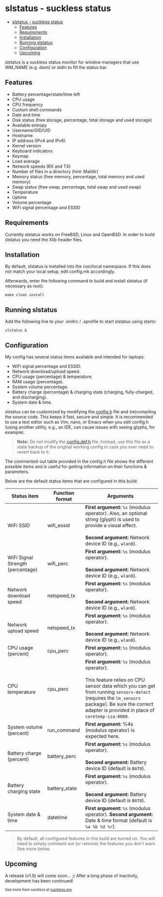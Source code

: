 # slstatus - suckless status

- [slstatus - suckless status](#slstatus---suckless-status)
  - [Features](#features)
  - [Requirements](#requirements)
  - [Installation](#installation)
  - [Running slstatus](#running-slstatus)
  - [Configuration](#configuration)
  - [Upcoming](#upcoming)

slstatus is a suckless status monitor for window managers that use WM_NAME
(e.g. dwm) or stdin to fill the status bar.

## Features

- Battery percentage/state/time left
- CPU usage
- CPU frequency
- Custom shell commands
- Date and time
- Disk status (free storage, percentage, total storage and used storage)
- Available entropy
- Username/GID/UID
- Hostname
- IP address (IPv4 and IPv6)
- Kernel version
- Keyboard indicators
- Keymap
- Load average
- Network speeds (RX and TX)
- Number of files in a directory (hint: Maildir)
- Memory status (free memory, percentage, total memory and used memory)
- Swap status (free swap, percentage, total swap and used swap)
- Temperature
- Uptime
- Volume percentage
- WiFi signal percentage and ESSID

## Requirements

Currently slstatus works on FreeBSD, Linux and OpenBSD.
In order to build slstatus you need the Xlib header files.

## Installation

By default, slstatus is installed into the /usr/local namespace. If this does not match your local setup, edit config.mk accordingly.

Afterwards, enter the following command to build and install slstatus (if necessary as root):

    make clean install

## Running slstatus

Add the following line to your .xinitrc / .xprofile to start slstatus using startx:

    slstatus &

## Configuration

My config has several status items available and intended for laptops:

- WiFi signal percentage and ESSID.
- Network download/upload speed.
- CPU usage (percentage) & temperature.
- RAM usage (percentage).
- System volume percentage.
- Battery charge (percentage) & charging state (charging, fully-charged, and discharging).
- System date & time.

slstatus can be customized by modifying the [config.h](/config.h) file and (re)compiling the source code. This keeps it fast, secure and simple. It is recommended to use a text editor such as Vim, nano, or Emacs when you edit config.h (using another utility, e.g., an IDE, can cause issues with seeing glyphs, for example).

> **Note:** Do not modify the [config.def.h](/config.def.h) file. Instead, use this file as a state backup of the original working config in case you ever need to revert back to it.

The commented-out table provided in the config.h file shows the different possible items and is useful for getting information on their functions & parameters.

Below are the default status items that are configured in this build:

| Status item | Function format | Arguments |
| ----------- | --------------- | --------- |
| WiFi SSID   | wifi_essid      | **First argument:** `%s` (modulus operator). Also, an optional string (glyph) is used to provide a visual effect. <br><br>**Second argument:** Network device ID (e.g., `wlan0`). |
| WiFi Signal Strength (percentage) | wifi_perc | **First argument:** `%s` (modulus operator). <br><br>**Second argument:** Network device ID (e.g., `wlan0`). |
| Network download speed | netspeed_tx | **First argument:** `%s` (modulus operator). <br><br>**Second argument:** Network device ID (e.g., `wlan0`). |
| Network upload speed | netspeed_tx | **First argument:** `%s` (modulus operator). <br><br>**Second argument:** Network device ID (e.g., `wlan0`). |
| CPU usage (percent) | cpu_perc | **First argument:** `%s` (modulus operator). |
| CPU temperature | cpu_perc | **First argument:** `%s` (modulus operator). <br><br>This feature relies on CPU sensor data which you can get from running `sensors-detect` (requires the `lm_sensors` package). Be sure the correct adapter is provided in place of `coretemp-isa-0000`. |
| System volume (percent) | run_command | **First argument:** %4s (modulus operator) is expected here. |
| Battery charge (percent) | battery_perc | **First argument:** `%s` (modulus operator). <br><br>**Second argument:** Battery device ID (default is `BAT0`). |
| Battery charging state | battery_state | **First argument:** `%s` (modulus operator). <br><br>**Second argument:** Battery device ID (default is `BAT0`). |
| System date & time | datetime | **First argument:** `%s` (modulus operator). **Second argument:** Date & time format (default is `%a %b %d %r`). |

> By default, all configured features in this build are turned on. You will need to simply comment out (or remove) the features you don't want. See more below.

## Upcoming

A release (v1.0) will come soon... ;)
After a long phase of inactivity, development has been continued!

<sub>See more from suckless at [suckless.org](https://suckless.org/)</sub>